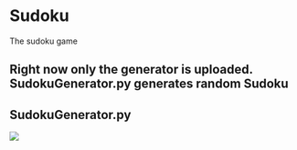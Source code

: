 # Sudoku
The sudoku game
## Right now only the generator is uploaded. SudokuGenerator.py generates random Sudoku

## SudokuGenerator.py

![]('sudokugrid.png')
